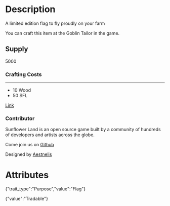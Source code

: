 # Description

A limited edition flag to fly proudly on your farm

You can craft this item at the Goblin Tailor in the game.

## Supply

5000

### Crafting Costs

---

- 10 Wood
- 50 SFL

[Link](https://docs.sunflower-land.com/player-guides/rare-and-limited-items#flags)

### Contributor

Sunflower Land is an open source game built by a community of hundreds of developers and artists across the globe.

Come join us on [Github](https://github.com/sunflower-land/sunflower-land)

Designed by [Aestnelis](https://twitter.com/containsapathy)

# Attributes

{"trait_type":"Purpose","value":"Flag"}

{"value":"Tradable"}
